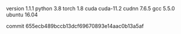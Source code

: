 version 1.1.1
python 3.8
torch 1.8
cuda cuda-11.2
cudnn 7.6.5
gcc 5.5.0
ubuntu 16.04

commit 655ecb489bccb13dcf69670893e14aac0b13a5af